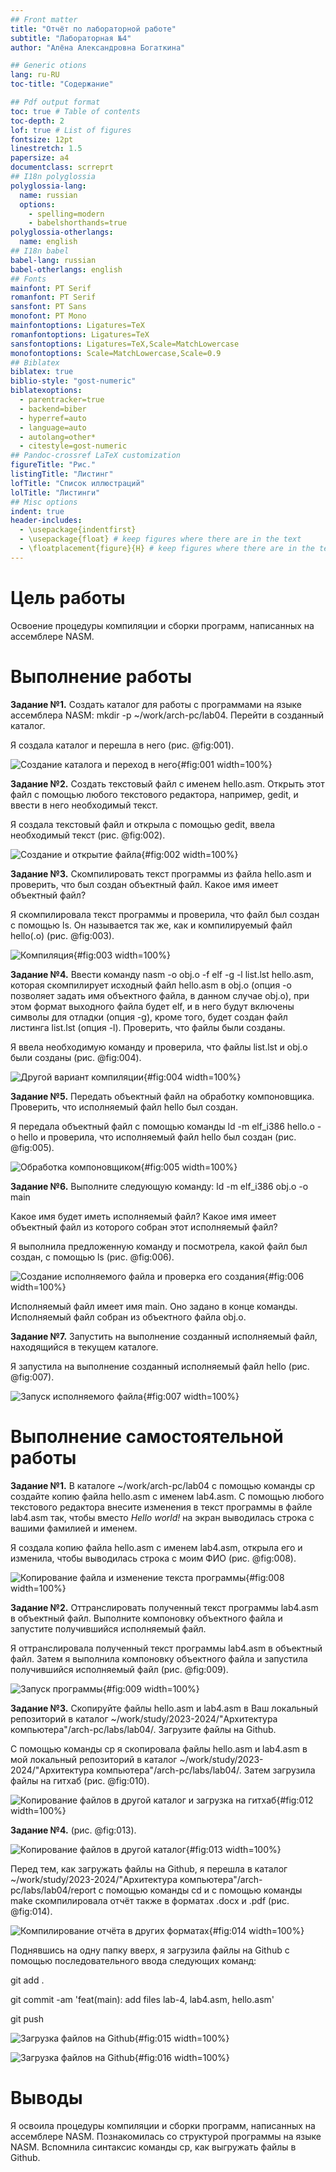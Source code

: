 ```yaml
---
## Front matter
title: "Отчёт по лабораторной работе"
subtitle: "Лабораторная №4"
author: "Алёна Александровна Богаткина"

## Generic otions
lang: ru-RU
toc-title: "Содержание"

## Pdf output format
toc: true # Table of contents
toc-depth: 2
lof: true # List of figures
fontsize: 12pt
linestretch: 1.5
papersize: a4
documentclass: scrreprt
## I18n polyglossia
polyglossia-lang:
  name: russian
  options:
	- spelling=modern
	- babelshorthands=true
polyglossia-otherlangs:
  name: english
## I18n babel
babel-lang: russian
babel-otherlangs: english
## Fonts
mainfont: PT Serif
romanfont: PT Serif
sansfont: PT Sans
monofont: PT Mono
mainfontoptions: Ligatures=TeX
romanfontoptions: Ligatures=TeX
sansfontoptions: Ligatures=TeX,Scale=MatchLowercase
monofontoptions: Scale=MatchLowercase,Scale=0.9
## Biblatex
biblatex: true
biblio-style: "gost-numeric"
biblatexoptions:
  - parentracker=true
  - backend=biber
  - hyperref=auto
  - language=auto
  - autolang=other*
  - citestyle=gost-numeric
## Pandoc-crossref LaTeX customization
figureTitle: "Рис."
listingTitle: "Листинг"
lofTitle: "Список иллюстраций"
lolTitle: "Листинги"
## Misc options
indent: true
header-includes:
  - \usepackage{indentfirst}
  - \usepackage{float} # keep figures where there are in the text
  - \floatplacement{figure}{H} # keep figures where there are in the text
---
```


# Цель работы

Освоение процедуры компиляции и сборки программ, написанных на ассемблере NASM.

# Выполнение работы

**Задание №1.** Создать каталог для работы с программами на языке ассемблера NASM: mkdir -p ~/work/arch-pc/lab04. Перейти в созданный каталог.

Я создала каталог и перешла в него (рис. @fig:001).

![Создание каталога и переход в него](image/fig001.png){#fig:001 width=100%}

**Задание №2.** Создать текстовый файл с именем hello.asm. Открыть этот файл с помощью любого текстового редактора, например, gedit, и ввести в него необходимый текст.

Я создала текстовый файл и открыла с помощью gedit, ввела необходимый текст (рис. @fig:002).

![Создание и открытие файла](image/fig002.png){#fig:002 width=100%}

**Задание №3.** Скомпилировать текст программы из файла hello.asm и проверить, что был создан объектный файл. Какое имя имеет объектный файл?

Я скомпилировала текст программы и проверила, что  файл был создан с помощью ls. Он называется так же, как и компилируемый файл hello(.o) (рис. @fig:003).

![Компиляция](image/fig003.png){#fig:003 width=100%}

**Задание №4.** Ввести команду nasm -o obj.o -f elf -g -l list.lst hello.asm, которая скомпилирует исходный файл hello.asm в obj.o (опция -o позволяет
задать имя объектного файла, в данном случае obj.o), при этом формат выходного файла будет elf, и в него будут включены символы для отладки (опция -g), кроме того, будет создан файл листинга list.lst (опция -l). Проверить, что файлы были созданы. 

Я ввела необходимую команду и проверила, что файлы list.lst и obj.o были созданы (рис. @fig:004).

![Другой вариант компиляции](image/fig004.png){#fig:004 width=100%}


**Задание №5.** Передать объектный файл на обработку компоновщика. Проверить, что исполняемый файл hello был создан.

Я передала объектный файл с помощью команды ld -m elf_i386 hello.o -o hello и проверила, что исполняемый файл hello был создан (рис. @fig:005).

![Обработка компоновщиком](image/fig005.png){#fig:005 width=100%}


**Задание №6.** Выполните следующую команду: ld -m elf_i386 obj.o -o main

Какое имя будет иметь исполняемый файл? Какое имя имеет объектный файл из которого собран этот исполняемый файл?

Я выполнила предложенную команду и посмотрела, какой файл был создан, с помощью ls (рис. @fig:006).

![Создание исполняемого файла и проверка его создания](image/fig006.png){#fig:006 width=100%}

Исполняемый файл имеет имя main. Оно задано в конце команды. Исполняемый файл собран из объектного файла obj.o.

**Задание №7.** Запустить на выполнение созданный исполняемый файл, находящийся в текущем каталоге.

Я запустила на выполнение созданный исполняемый файл hello (рис. @fig:007).

![Запуск исполняемого файла](image/fig007.png){#fig:007 width=100%}


# Выполнение самостоятельной работы

**Задание №1.** В каталоге ~/work/arch-pc/lab04 с помощью команды cp создайте копию файла hello.asm с именем lab4.asm. С помощью любого текстового редактора внесите изменения в текст программы в файле lab4.asm так, чтобы вместо *Hello world!* на экран выводилась строка с вашими фамилией и именем.

Я создала копию файла hello.asm с именем lab4.asm, открыла его и изменила, чтобы выводилась строка с моим ФИО (рис. @fig:008).

![Копирование файла и изменение текста программы](image/fig008.png){#fig:008 width=100%}


**Задание №2.** Оттранслировать полученный текст программы lab4.asm в объектный файл. Выполните компоновку объектного файла и запустите получившийся исполняемый файл.

Я оттранслировала полученный текст программы lab4.asm в объектный файл. Затем я выполнила компоновку объектного файла и запустила получившийся исполняемый файл (рис. @fig:009).

![Запуск программы](image/fig009.png){#fig:009 width=100%}


**Задание №3.** Скопируйте файлы hello.asm и lab4.asm в Ваш локальный репозиторий в каталог ~/work/study/2023-2024/"Архитектура компьютера"/arch-pc/labs/lab04/. Загрузите файлы на Github.

С помощью команды cp я скопировала файлы hello.asm и lab4.asm в мой локальный репозиторий в каталог ~/work/study/2023-2024/"Архитектура компьютера"/arch-pc/labs/lab04/. Затем загрузила файлы на гитхаб (рис. @fig:010).

![Копирование файлов в другой каталог и загрузка на гитхаб](image/fig012.png){#fig:012 width=100%}

**Задание №4.** 
(рис. @fig:013).

![Копирование файлов в другой каталог](image/fig013.png){#fig:013 width=100%}

Перед тем, как загружать файлы на Github, я перешла в каталог ~/work/study/2023-2024/"Архитектура компьютера"/arch-pc/labs/lab04/report с помощью команды cd и с помощью команды make скомпилировала отчёт также в форматах .docx и .pdf (рис. @fig:014).

![Компилирование отчёта в других форматах](image/fig014.png){#fig:014 width=100%}

Поднявшись на одну папку вверх, я загрузила файлы на Github с помощью последовательного ввода следующих команд:

git add .

git commit -am 'feat(main): add files lab-4, lab4.asm, hello.asm'

git push


![Загрузка файлов на Github](image/fig015.png){#fig:015 width=100%}

![Загрузка файлов на Github](image/fig016.png){#fig:016 width=100%}


# Выводы
Я освоила процедуры компиляции и сборки программ, написанных на ассемблере NASM. Познакомилась со структурой программы на языке NASM. Вспомнила синтаксис команды cp, как выгружать файлы в Github. 

